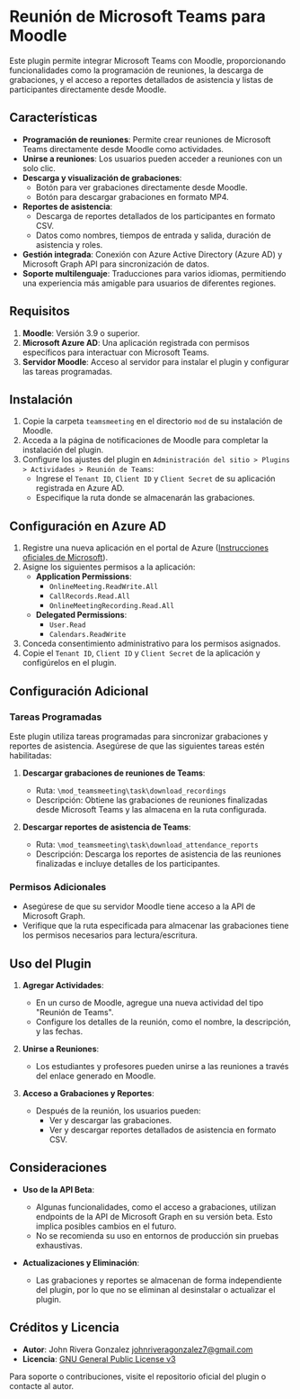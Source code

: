 # Reunión de Microsoft Teams para Moodle

Este plugin permite integrar Microsoft Teams con Moodle, proporcionando funcionalidades como la programación de reuniones, la descarga de grabaciones, y el acceso a reportes detallados de asistencia y listas de participantes directamente desde Moodle.

## Características

- **Programación de reuniones**: Permite crear reuniones de Microsoft Teams directamente desde Moodle como actividades.
- **Unirse a reuniones**: Los usuarios pueden acceder a reuniones con un solo clic.
- **Descarga y visualización de grabaciones**:
  - Botón para ver grabaciones directamente desde Moodle.
  - Botón para descargar grabaciones en formato MP4.
- **Reportes de asistencia**:
  - Descarga de reportes detallados de los participantes en formato CSV.
  - Datos como nombres, tiempos de entrada y salida, duración de asistencia y roles.
- **Gestión integrada**: Conexión con Azure Active Directory (Azure AD) y Microsoft Graph API para sincronización de datos.
- **Soporte multilenguaje**: Traducciones para varios idiomas, permitiendo una experiencia más amigable para usuarios de diferentes regiones.

## Requisitos

1. **Moodle**: Versión 3.9 o superior.
2. **Microsoft Azure AD**: Una aplicación registrada con permisos específicos para interactuar con Microsoft Teams.
3. **Servidor Moodle**: Acceso al servidor para instalar el plugin y configurar las tareas programadas.

## Instalación

1. Copie la carpeta `teamsmeeting` en el directorio `mod` de su instalación de Moodle.
2. Acceda a la página de notificaciones de Moodle para completar la instalación del plugin.
3. Configure los ajustes del plugin en `Administración del sitio > Plugins > Actividades > Reunión de Teams`:
   - Ingrese el `Tenant ID`, `Client ID` y `Client Secret` de su aplicación registrada en Azure AD.
   - Especifique la ruta donde se almacenarán las grabaciones.

## Configuración en Azure AD

1. Registre una nueva aplicación en el portal de Azure ([Instrucciones oficiales de Microsoft](https://learn.microsoft.com)).
2. Asigne los siguientes permisos a la aplicación:
   - **Application Permissions**:
     - `OnlineMeeting.ReadWrite.All`
     - `CallRecords.Read.All`
     - `OnlineMeetingRecording.Read.All`
   - **Delegated Permissions**:
     - `User.Read`
     - `Calendars.ReadWrite`
3. Conceda consentimiento administrativo para los permisos asignados.
4. Copie el `Tenant ID`, `Client ID` y `Client Secret` de la aplicación y configúrelos en el plugin.

## Configuración Adicional

### Tareas Programadas

Este plugin utiliza tareas programadas para sincronizar grabaciones y reportes de asistencia. Asegúrese de que las siguientes tareas estén habilitadas:

1. **Descargar grabaciones de reuniones de Teams**:
   - Ruta: `\mod_teamsmeeting\task\download_recordings`
   - Descripción: Obtiene las grabaciones de reuniones finalizadas desde Microsoft Teams y las almacena en la ruta configurada.

2. **Descargar reportes de asistencia de Teams**:
   - Ruta: `\mod_teamsmeeting\task\download_attendance_reports`
   - Descripción: Descarga los reportes de asistencia de las reuniones finalizadas e incluye detalles de los participantes.

### Permisos Adicionales

- Asegúrese de que su servidor Moodle tiene acceso a la API de Microsoft Graph.
- Verifique que la ruta especificada para almacenar las grabaciones tiene los permisos necesarios para lectura/escritura.

## Uso del Plugin

1. **Agregar Actividades**:
   - En un curso de Moodle, agregue una nueva actividad del tipo "Reunión de Teams".
   - Configure los detalles de la reunión, como el nombre, la descripción, y las fechas.

2. **Unirse a Reuniones**:
   - Los estudiantes y profesores pueden unirse a las reuniones a través del enlace generado en Moodle.

3. **Acceso a Grabaciones y Reportes**:
   - Después de la reunión, los usuarios pueden:
     - Ver y descargar las grabaciones.
     - Ver y descargar reportes detallados de asistencia en formato CSV.

## Consideraciones

- **Uso de la API Beta**:
  - Algunas funcionalidades, como el acceso a grabaciones, utilizan endpoints de la API de Microsoft Graph en su versión beta. Esto implica posibles cambios en el futuro.
  - No se recomienda su uso en entornos de producción sin pruebas exhaustivas.

- **Actualizaciones y Eliminación**:
  - Las grabaciones y reportes se almacenan de forma independiente del plugin, por lo que no se eliminan al desinstalar o actualizar el plugin.

## Créditos y Licencia

- **Autor**: John Rivera Gonzalez <johnriveragonzalez7@gmail.com>
- **Licencia**: [GNU General Public License v3](http://www.gnu.org/copyleft/gpl.html)

Para soporte o contribuciones, visite el repositorio oficial del plugin o contacte al autor.
